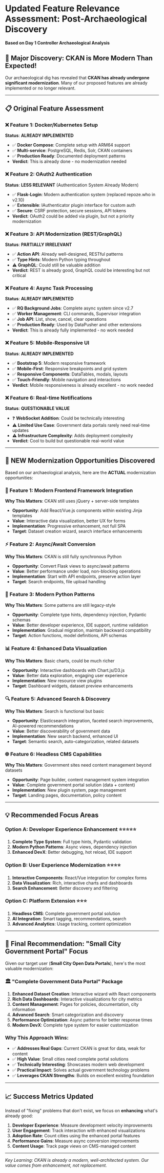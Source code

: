 # Updated Feature Relevance Assessment: Post-Archaeological Discovery

**Based on Day 1 Controller Archaeological Analysis**

## 🚨 **Major Discovery: CKAN is More Modern Than Expected!**

Our archaeological dig has revealed that **CKAN has already undergone significant modernization**. Many of our proposed features are already implemented or no longer relevant.

---

## 📋 **Original Feature Assessment**

### **❌ Feature 1: Docker/Kubernetes Setup**
**Status**: **ALREADY IMPLEMENTED**
- ✅ **Docker Compose**: Complete setup with ARM64 support 
- ✅ **Multi-service**: PostgreSQL, Redis, Solr, CKAN containers
- ✅ **Production Ready**: Documented deployment patterns
- **Verdict**: This is already done - no modernization needed

### **❌ Feature 2: OAuth2 Authentication** 
**Status**: **LESS RELEVANT** (Authentication System Already Modern)
- ✅ **Flask-Login**: Modern authentication system (replaced repoze.who in v2.10)
- ✅ **Extensible**: IAuthenticator plugin interface for custom auth
- ✅ **Secure**: CSRF protection, secure sessions, API tokens
- **Verdict**: OAuth2 could be added via plugin, but not a priority modernization

### **❌ Feature 3: API Modernization (REST/GraphQL)**
**Status**: **PARTIALLY IRRELEVANT** 
- ✅ **Action API**: Already well-designed, RESTful patterns
- ✅ **Type Hints**: Modern Python typing throughout
- ⚠️ **GraphQL**: Could still be valuable addition
- **Verdict**: REST is already good, GraphQL could be interesting but not critical

### **❌ Feature 4: Async Task Processing**
**Status**: **ALREADY IMPLEMENTED** 
- ✅ **RQ Background Jobs**: Complete async system since v2.7
- ✅ **Worker Management**: CLI commands, Supervisor integration
- ✅ **Job API**: List, show, cancel, clear operations
- ✅ **Production Ready**: Used by DataPusher and other extensions
- **Verdict**: This is already fully implemented - no work needed

### **❌ Feature 5: Mobile-Responsive UI**
**Status**: **ALREADY IMPLEMENTED**
- ✅ **Bootstrap 5**: Modern responsive framework  
- ✅ **Mobile-First**: Responsive breakpoints and grid system
- ✅ **Responsive Components**: DataTables, modals, layouts
- ✅ **Touch-Friendly**: Mobile navigation and interactions
- **Verdict**: Mobile responsiveness is already excellent - no work needed

### **❌ Feature 6: Real-time Notifications**
**Status**: **QUESTIONABLE VALUE**
- ❓ **WebSocket Addition**: Could be technically interesting
- ⚠️ **Limited Use Case**: Government data portals rarely need real-time updates
- ⚠️ **Infrastructure Complexity**: Adds deployment complexity
- **Verdict**: Cool to build but questionable real-world value

---

## 🎯 **NEW Modernization Opportunities Discovered**

Based on our archaeological analysis, here are the **ACTUAL** modernization opportunities:

### **🚀 Feature 1: Modern Frontend Framework Integration**
**Why This Matters**: CKAN still uses jQuery + server-side templates
- **Opportunity**: Add React/Vue.js components within existing Jinja templates
- **Value**: Interactive data visualization, better UX for forms
- **Implementation**: Progressive enhancement, not full SPA
- **Target**: Dataset creation wizard, search interface enhancements

### **⚡ Feature 2: Async/Await Conversion** 
**Why This Matters**: CKAN is still fully synchronous Python
- **Opportunity**: Convert Flask views to async/await patterns
- **Value**: Better performance under load, non-blocking operations
- **Implementation**: Start with API endpoints, preserve action layer
- **Target**: Search endpoints, file upload handling

### **🔧 Feature 3: Modern Python Patterns**
**Why This Matters**: Some patterns are still legacy-style
- **Opportunity**: Complete type hints, dependency injection, Pydantic schemas
- **Value**: Better developer experience, IDE support, runtime validation
- **Implementation**: Gradual migration, maintain backward compatibility
- **Target**: Action functions, model definitions, API schemas

### **📊 Feature 4: Enhanced Data Visualization**
**Why This Matters**: Basic charts, could be much richer
- **Opportunity**: Interactive dashboards with Chart.js/D3.js
- **Value**: Better data exploration, engaging user experience
- **Implementation**: New resource view plugins
- **Target**: Dashboard widgets, dataset preview enhancements

### **🔍 Feature 5: Advanced Search & Discovery**
**Why This Matters**: Search is functional but basic
- **Opportunity**: Elasticsearch integration, faceted search improvements, AI-powered recommendations
- **Value**: Better discoverability of government data
- **Implementation**: New search backend, enhanced UI
- **Target**: Semantic search, auto-categorization, related datasets

### **🌐 Feature 6: Headless CMS Capabilities**
**Why This Matters**: Government sites need content management beyond datasets
- **Opportunity**: Page builder, content management system integration
- **Value**: Complete government portal solution (data + content)
- **Implementation**: New plugin system, page management
- **Target**: Landing pages, documentation, policy content

---

## 💡 **Recommended Focus Areas**

### **Option A: Developer Experience Enhancement** ⭐⭐⭐⭐⭐
1. **Complete Type System**: Full type hints, Pydantic validation
2. **Modern Python Patterns**: Async views, dependency injection
3. **Enhanced DevX**: Better debugging, hot reload, IDE support

### **Option B: User Experience Modernization** ⭐⭐⭐⭐
1. **Interactive Components**: React/Vue integration for complex forms
2. **Data Visualization**: Rich, interactive charts and dashboards  
3. **Search Enhancement**: Better discovery and filtering

### **Option C: Platform Extension** ⭐⭐⭐
1. **Headless CMS**: Complete government portal solution
2. **AI Integration**: Smart tagging, recommendations, search
3. **Advanced Analytics**: Usage tracking, content optimization

---

## 🎯 **Final Recommendation: "Small City Government Portal" Focus**

Given our target user (**Small City Open Data Portals**), here's the most valuable modernization:

### **🏛️ "Complete Government Data Portal" Package**
1. **Enhanced Dataset Creation**: Interactive wizard with React components
2. **Rich Data Dashboards**: Interactive visualizations for city metrics  
3. **Content Management**: Pages for policies, documentation, city information
4. **Advanced Search**: Smart categorization and discovery
5. **Performance Optimization**: Async patterns for better response times
6. **Modern DevX**: Complete type system for easier customization

### **Why This Approach Wins:**
- ✅ **Addresses Real Gaps**: Current CKAN is great for data, weak for content
- ✅ **High Value**: Small cities need complete portal solutions
- ✅ **Technically Interesting**: Showcases modern web development
- ✅ **Practical Impact**: Solves actual government technology problems
- ✅ **Leverages CKAN Strengths**: Builds on excellent existing foundation

---

## 📈 **Success Metrics Updated**

Instead of "fixing" problems that don't exist, we focus on **enhancing** what's already good:

1. **Developer Experience**: Measure development velocity improvements
2. **User Engagement**: Track interaction with enhanced visualizations  
3. **Adoption Rate**: Count cities using the enhanced portal features
4. **Performance Gains**: Measure async conversion improvements
5. **Content Usage**: Track page views on CMS-managed content

---

*Key Learning: CKAN is already a modern, well-architected system. Our value comes from enhancement, not replacement.* 